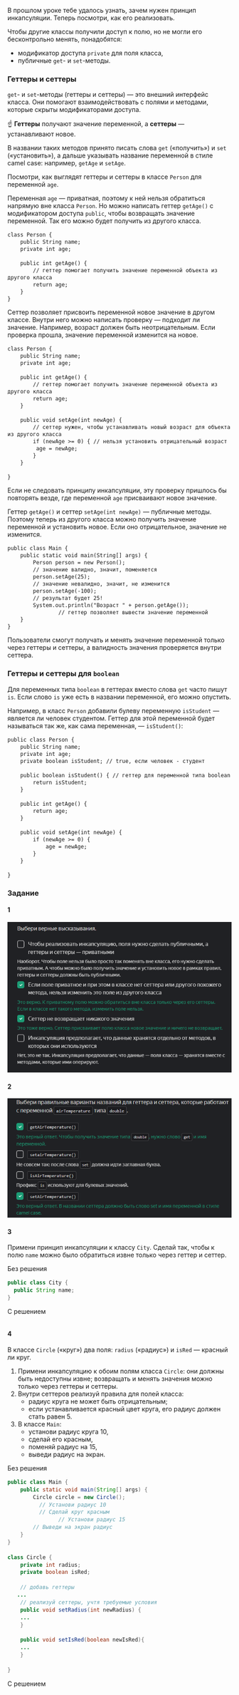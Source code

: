 В прошлом уроке тебе удалось узнать, зачем нужен принцип инкапсуляции. Теперь посмотри, как его реализовать.

Чтобы другие классы получили доступ к полю, но не могли его бесконтрольно менять, понадобятся:

- модификатор доступа `private` для поля класса,
- публичные `get`- и `set`-методы.

### Геттеры и сеттеры

`get`- и `set`-методы (геттеры и сеттеры) — это внешний интерфейс класса. Они помогают взаимодействовать с полями и методами, которые скрыты модификаторами доступа.

☝️ **Геттеры** получают значение переменной, а **сеттеры** — устанавливают новое.

В названии таких методов принято писать слова `get` («получить») и `set` («установить»), а дальше указывать название переменной в стиле camel case: например, `getAge` и `setAge`.

Посмотри, как выглядят геттеры и сеттеры в классе `Person` для переменной `age`.

Переменная `age` — приватная, поэтому к ней нельзя обратиться напрямую вне класса `Person`. Но можно написать геттер `getAge()` с модификатором доступа `public`, чтобы возвращать значение переменной. Так его можно будет получить из другого класса.



```
class Person {
    public String name;
    private int age;

    public int getAge() { 
        // геттер помогает получить значение переменной объекта из другого класса
        return age;
    }
} 
```

Сеттер позволяет присвоить переменной новое значение в другом классе. Внутри него можно написать проверку — подходит ли значение. Например, возраст должен быть неотрицательным. Если проверка прошла, значение переменной изменится на новое.



```
class Person {
    public String name;
    private int age;

    public int getAge() { 
        // геттер помогает получить значение переменной объекта из другого класса
        return age;
    }

    public void setAge(int newAge) {
        // сеттер нужен, чтобы устанавливать новый возраст для объекта из другого класса
        if (newAge >= 0) { // нельзя установить отрицательный возраст 
         age = newAge;
        }
    }

} 
```

Если не следовать принципу инкапсуляции, эту проверку пришлось бы повторять везде, где переменной `age` присваивают новое значение.

Геттер `getAge()` и сеттер `setAge(int newAge)` — публичные методы. Поэтому теперь из другого класса можно получить значение переменной и установить новое. Если оно отрицательное, значение не изменится.



```
public class Main {
    public static void main(String[] args) {
        Person person = new Person();
        // значение валидно, значит, поменяется
        person.setAge(25);
        // значение невалидно, значит, не изменится
        person.setAge(-100); 
        // результат будет 25!
        System.out.println("Возраст " + person.getAge());
                // геттер позволяет вывести значение переменной
    }
} 
```

Пользователи смогут получать и менять значение переменной только через геттеры и сеттеры, а валидность значения проверяется внутри сеттера.

### Геттеры и сеттеры для `boolean`

Для переменных типа `boolean` в геттерах вместо слова `get` часто пишут `is`. Если слово `is` уже есть в названии переменной, его можно опустить.

Например, в класс `Person` добавили булеву переменную `isStudent` — является ли человек студентом. Геттер для этой переменной будет называться так же, как сама переменная, — `isStudent()`:



```
public class Person {
    public String name;
    private int age;
    private boolean isStudent; // true, если человек - студент

    public boolean isStudent() { // геттер для переменной типа boolean
        return isStudent;
    }

    public int getAge() {
        return age;
    }

    public void setAge(int newAge) {
        if (newAge >= 0) {
            age = newAge;
        }
    }

} 
```
### Задание 
#### 1
![img_2.png](img%2Fimg_2.png)

#### 2
![img_3.png](img%2Fimg_3.png)

#### 3
Примени принцип инкапсуляции к классу `City`. Сделай так, чтобы к полю `name` можно было обратиться извне только через геттер и сеттер.

Без решения
```java
public class City {
  public String name;
}
```

С решением
```java

```

#### 4
В классе `Circle` («круг») два поля: `radius` («радиус») и `isRed` — красный ли круг.

1. Примени инкапсуляцию к обоим полям класса `Circle`: они должны быть недоступны извне; возвращать и менять значения можно только через геттеры и сеттеры.
2. Внутри сеттеров реализуй правила для полей класса:
    - радиус круга не может быть отрицательным;
    - если устанавливается красный цвет круга, его радиус должен стать равен 5.
3. В классе `Main`:
    - установи радиус круга 10,
    - сделай его красным,
    - поменяй радиус на 15,
    - выведи радиус на экран.

Без решения
```java
public class Main {
    public static void main(String[] args) {
        Circle circle = new Circle();
	      // Установи радиус 10	      
	      // Сделай круг красным 
				// Установи радиус 15
        // Выведи на экран радиус
    }
}

class Circle {
    private int radius;
    private boolean isRed;

    // добавь геттеры
   ...
    // реализуй сеттеры, учтя требуемые условия
    public void setRadius(int newRadius) {
    ...
    }

    public void setIsRed(boolean newIsRed){
    ...
    }

}

```

С решением
```java

```